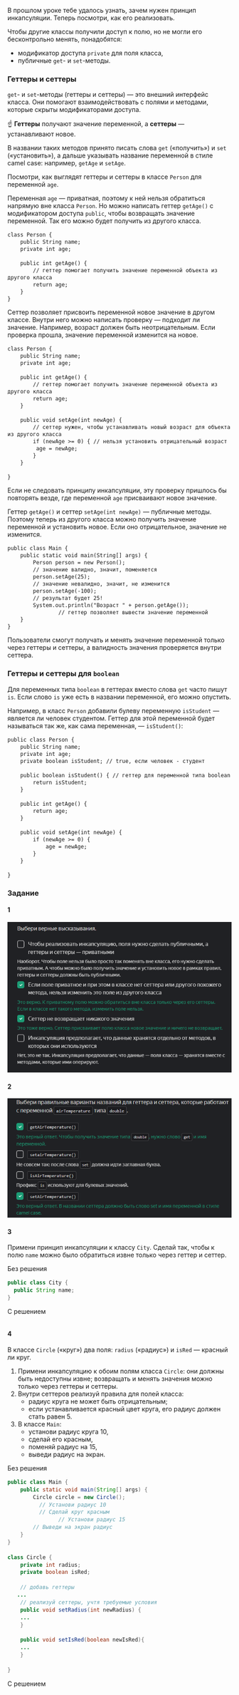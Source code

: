 В прошлом уроке тебе удалось узнать, зачем нужен принцип инкапсуляции. Теперь посмотри, как его реализовать.

Чтобы другие классы получили доступ к полю, но не могли его бесконтрольно менять, понадобятся:

- модификатор доступа `private` для поля класса,
- публичные `get`- и `set`-методы.

### Геттеры и сеттеры

`get`- и `set`-методы (геттеры и сеттеры) — это внешний интерфейс класса. Они помогают взаимодействовать с полями и методами, которые скрыты модификаторами доступа.

☝️ **Геттеры** получают значение переменной, а **сеттеры** — устанавливают новое.

В названии таких методов принято писать слова `get` («получить») и `set` («установить»), а дальше указывать название переменной в стиле camel case: например, `getAge` и `setAge`.

Посмотри, как выглядят геттеры и сеттеры в классе `Person` для переменной `age`.

Переменная `age` — приватная, поэтому к ней нельзя обратиться напрямую вне класса `Person`. Но можно написать геттер `getAge()` с модификатором доступа `public`, чтобы возвращать значение переменной. Так его можно будет получить из другого класса.



```
class Person {
    public String name;
    private int age;

    public int getAge() { 
        // геттер помогает получить значение переменной объекта из другого класса
        return age;
    }
} 
```

Сеттер позволяет присвоить переменной новое значение в другом классе. Внутри него можно написать проверку — подходит ли значение. Например, возраст должен быть неотрицательным. Если проверка прошла, значение переменной изменится на новое.



```
class Person {
    public String name;
    private int age;

    public int getAge() { 
        // геттер помогает получить значение переменной объекта из другого класса
        return age;
    }

    public void setAge(int newAge) {
        // сеттер нужен, чтобы устанавливать новый возраст для объекта из другого класса
        if (newAge >= 0) { // нельзя установить отрицательный возраст 
         age = newAge;
        }
    }

} 
```

Если не следовать принципу инкапсуляции, эту проверку пришлось бы повторять везде, где переменной `age` присваивают новое значение.

Геттер `getAge()` и сеттер `setAge(int newAge)` — публичные методы. Поэтому теперь из другого класса можно получить значение переменной и установить новое. Если оно отрицательное, значение не изменится.



```
public class Main {
    public static void main(String[] args) {
        Person person = new Person();
        // значение валидно, значит, поменяется
        person.setAge(25);
        // значение невалидно, значит, не изменится
        person.setAge(-100); 
        // результат будет 25!
        System.out.println("Возраст " + person.getAge());
                // геттер позволяет вывести значение переменной
    }
} 
```

Пользователи смогут получать и менять значение переменной только через геттеры и сеттеры, а валидность значения проверяется внутри сеттера.

### Геттеры и сеттеры для `boolean`

Для переменных типа `boolean` в геттерах вместо слова `get` часто пишут `is`. Если слово `is` уже есть в названии переменной, его можно опустить.

Например, в класс `Person` добавили булеву переменную `isStudent` — является ли человек студентом. Геттер для этой переменной будет называться так же, как сама переменная, — `isStudent()`:



```
public class Person {
    public String name;
    private int age;
    private boolean isStudent; // true, если человек - студент

    public boolean isStudent() { // геттер для переменной типа boolean
        return isStudent;
    }

    public int getAge() {
        return age;
    }

    public void setAge(int newAge) {
        if (newAge >= 0) {
            age = newAge;
        }
    }

} 
```
### Задание 
#### 1
![img_2.png](img%2Fimg_2.png)

#### 2
![img_3.png](img%2Fimg_3.png)

#### 3
Примени принцип инкапсуляции к классу `City`. Сделай так, чтобы к полю `name` можно было обратиться извне только через геттер и сеттер.

Без решения
```java
public class City {
  public String name;
}
```

С решением
```java

```

#### 4
В классе `Circle` («круг») два поля: `radius` («радиус») и `isRed` — красный ли круг.

1. Примени инкапсуляцию к обоим полям класса `Circle`: они должны быть недоступны извне; возвращать и менять значения можно только через геттеры и сеттеры.
2. Внутри сеттеров реализуй правила для полей класса:
    - радиус круга не может быть отрицательным;
    - если устанавливается красный цвет круга, его радиус должен стать равен 5.
3. В классе `Main`:
    - установи радиус круга 10,
    - сделай его красным,
    - поменяй радиус на 15,
    - выведи радиус на экран.

Без решения
```java
public class Main {
    public static void main(String[] args) {
        Circle circle = new Circle();
	      // Установи радиус 10	      
	      // Сделай круг красным 
				// Установи радиус 15
        // Выведи на экран радиус
    }
}

class Circle {
    private int radius;
    private boolean isRed;

    // добавь геттеры
   ...
    // реализуй сеттеры, учтя требуемые условия
    public void setRadius(int newRadius) {
    ...
    }

    public void setIsRed(boolean newIsRed){
    ...
    }

}

```

С решением
```java

```